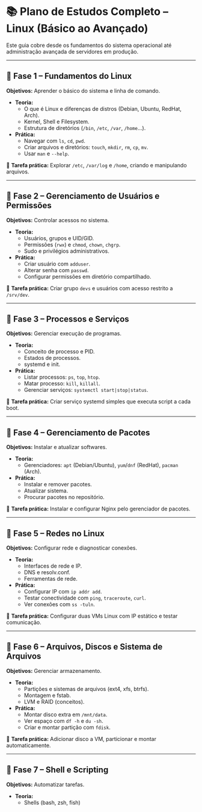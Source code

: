 # 📚 Plano de Estudos Completo – Linux (Básico ao Avançado)

Este guia cobre desde os fundamentos do sistema operacional até administração avançada de servidores em produção.

---

## 🔹 Fase 1 – Fundamentos do Linux
**Objetivos:** Aprender o básico do sistema e linha de comando.  
- **Teoria:**
  - O que é Linux e diferenças de distros (Debian, Ubuntu, RedHat, Arch).
  - Kernel, Shell e Filesystem.
  - Estrutura de diretórios (`/bin`, `/etc`, `/var`, `/home`...).
- **Prática:**
  - Navegar com `ls`, `cd`, `pwd`.
  - Criar arquivos e diretórios: `touch`, `mkdir`, `rm`, `cp`, `mv`.
  - Usar `man` e `--help`.

📌 **Tarefa prática:** Explorar `/etc`, `/var/log` e `/home`, criando e manipulando arquivos.

---

## 🔹 Fase 2 – Gerenciamento de Usuários e Permissões
**Objetivos:** Controlar acessos no sistema.  
- **Teoria:**
  - Usuários, grupos e UID/GID.
  - Permissões (`rwx`) e `chmod`, `chown`, `chgrp`.
  - Sudo e privilégios administrativos.
- **Prática:**
  - Criar usuário com `adduser`.
  - Alterar senha com `passwd`.
  - Configurar permissões em diretório compartilhado.

📌 **Tarefa prática:** Criar grupo `devs` e usuários com acesso restrito a `/srv/dev`.

---

## 🔹 Fase 3 – Processos e Serviços
**Objetivos:** Gerenciar execução de programas.  
- **Teoria:**
  - Conceito de processo e PID.
  - Estados de processos.
  - systemd e init.
- **Prática:**
  - Listar processos: `ps`, `top`, `htop`.
  - Matar processo: `kill`, `killall`.
  - Gerenciar serviços: `systemctl start|stop|status`.

📌 **Tarefa prática:** Criar serviço systemd simples que executa script a cada boot.

---

## 🔹 Fase 4 – Gerenciamento de Pacotes
**Objetivos:** Instalar e atualizar softwares.  
- **Teoria:**
  - Gerenciadores: `apt` (Debian/Ubuntu), `yum`/`dnf` (RedHat), `pacman` (Arch).
- **Prática:**
  - Instalar e remover pacotes.
  - Atualizar sistema.
  - Procurar pacotes no repositório.

📌 **Tarefa prática:** Instalar e configurar Nginx pelo gerenciador de pacotes.

---

## 🔹 Fase 5 – Redes no Linux
**Objetivos:** Configurar rede e diagnosticar conexões.  
- **Teoria:**
  - Interfaces de rede e IP.
  - DNS e resolv.conf.
  - Ferramentas de rede.
- **Prática:**
  - Configurar IP com `ip addr add`.
  - Testar conectividade com `ping`, `traceroute`, `curl`.
  - Ver conexões com `ss -tuln`.

📌 **Tarefa prática:** Configurar duas VMs Linux com IP estático e testar comunicação.

---

## 🔹 Fase 6 – Arquivos, Discos e Sistema de Arquivos
**Objetivos:** Gerenciar armazenamento.  
- **Teoria:**
  - Partições e sistemas de arquivos (ext4, xfs, btrfs).
  - Montagem e fstab.
  - LVM e RAID (conceitos).
- **Prática:**
  - Montar disco extra em `/mnt/data`.
  - Ver espaço com `df -h` e `du -sh`.
  - Criar e montar partição com `fdisk`.

📌 **Tarefa prática:** Adicionar disco a VM, particionar e montar automaticamente.

---

## 🔹 Fase 7 – Shell e Scripting
**Objetivos:** Automatizar tarefas.  
- **Teoria:**
  - Shells (bash, zsh, fish)

